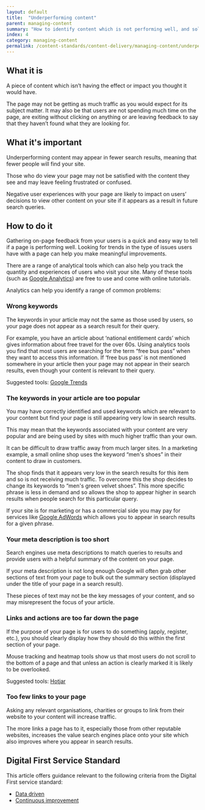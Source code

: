 ```yaml
---
layout: default
title:  "Underperforming content"
parent: managing-content
summary: "How to identify content which is not performing well, and solutions to common problems."
index: 4
category: managing-content
permalink: /content-standards/content-delivery/managing-content/underperforming-content/
---
```


## What it is
A piece of content which isn’t having the effect or impact you thought it would have.

The page may not be getting as much traffic as you would expect for its subject matter. It may also be that users are not spending much time on the page, are exiting without clicking on anything or are leaving feedback to say that they haven’t found what they are looking for.

## What it's important
Underperforming content may appear in fewer search results, meaning that fewer people will find your site.

Those who do view your page may not be satisfied with the content they see and may leave feeling frustrated or confused.

Negative user experiences with your page are likely to impact on users’ decisions to view other content on your site if it appears as a result in future search queries.

## How to do it
Gathering on-page feedback from your users is a quick and easy way to tell if a page is performing well. Looking for trends in the type of issues users have with a page can help you make meaningful improvements.

There are a range of analytical tools which can also help you track the quantity and experiences of users who visit your site. Many of these tools (such as [Google Analytics](https://www.google.co.uk/analytics/#?modal_active=none)) are free to use and come with online tutorials.

Analytics can help you identify a range of common problems:

### Wrong keywords
The keywords in your article may not the same as those used by users, so your page does not appear as a search result for their query.

For example, you have an article about ‘national entitlement cards’ which gives information about free travel for the over 60s. Using analytics tools you find that most users are searching for the term “free bus pass” when they want to access this information. If ‘free bus pass’ is not mentioned somewhere in your article then your page may not appear in their search results, even though your content is relevant to their query.

Suggested tools: [Google Trends](https://trends.google.com/trends/)

### The keywords in your article are too popular
You may have correctly identified and used keywords which are relevant to your content but find your page is still appearing very low in search results.

This may mean that the keywords associated with your content are very popular and are being used by sites with much higher traffic than your own.

It can be difficult to draw traffic away from much larger sites. In a marketing example, a small online shop uses the keyword “men's shoes” in their content to draw in customers.

The shop finds that it appears very low in the search results for this item and so is not receiving much traffic. To overcome this the shop decides to change its keywords to “men's green velvet shoes”. This more specific phrase is less in demand and so allows the shop to appear higher in search results when people search for this particular query.

If your site is for marketing or has a commercial side you may pay for services like [Google AdWords](https://adwords.google.com/intl/en_uk/home/) which allows you to appear in search results for a given phrase.

### Your meta description is too short
Search engines use meta descriptions to match queries to results and provide users with a helpful summary of the content on your page.

If your meta description is not long enough Google will often grab other sections of text from your page to bulk out the summary section (displayed under the title of your page in a search result).

These pieces of text may not be the key messages of your content, and so may misrepresent the focus of your article.

### Links and actions are too far down the page
If the purpose of your page is for users to do something (apply, register, etc.), you should clearly display how they should do this within the first section of your page.

Mouse tracking and heatmap tools show us that most users do not scroll to the bottom of a page and that unless an action is clearly marked it is likely to be overlooked.

Suggested tools: [Hotjar](https://www.hotjar.com/)

### Too few links to your page
Asking any relevant organisations, charities or groups to link from their website to your content will increase traffic.

The more links a page has to it, especially those from other reputable websites, increases the value search engines place onto your site which also improves where you appear in search results.

## Digital First Service Standard
This article offers guidance relevant to the following criteria from the Digital First service standard:
* [Data driven](/criterion/data-driven)
* [Continuous improvement](/criterion/continuous-improvement)
